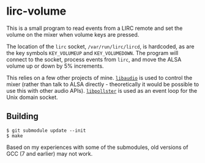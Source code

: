 # lirc-volume

This is a small program to read events from a LIRC remote and set the volume on the
mixer when volume keys are pressed.

The location of the `lirc` socket, `/var/run/lirc/lircd`, is hardcoded, as are the
key symbols `KEY_VOLUMEUP` and `KEY_VOLUMEDOWN`.  The program will connect to the
socket, process events from `lirc`, and move the ALSA volume up or down by 5%
increments.

This relies on a few other projects of mine.  [`libaudio`][1] is used to control
the mixer (rather than talk to ALSA directly - theoretically it would be possible
to use this with other audio APIs).  [`libpollster`][2] is used as an event loop
for the Unix domain socket. 

## Building

    $ git submodule update --init
    $ make

Based on my experiences with some of the submodules, old versions of GCC (7 and
earlier) may not work.

[1]: https://github.com/asveikau/audio
[2]: https://github.com/asveikau/pollster
